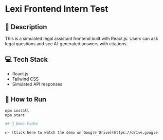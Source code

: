 # Lexi Frontend Intern Test

## 🧠 Description
This is a simulated legal assistant frontend built with React.js. Users can ask legal questions and see AI-generated answers with citations.

## 💻 Tech Stack
- React.js
- Tailwind CSS
- Simulated API responses

## 🚀 How to Run
```bash
npm install
npm start

## 🎥 Demo Video

👉 [Click here to watch the demo on Google Drive](https://drive.google.com/file/d/1S5LEJegZtnJIXATQ8shc9cA0oK7NK-nL/view?usp=drive_link)
